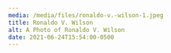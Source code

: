 ```yaml
---
media: /media/files/ronaldo-v.-wilson-1.jpeg
title: Ronaldo V. Wilson
alt: A Photo of Ronaldo V. Wilson
date: 2021-06-24T15:54:00-0500
---
```

